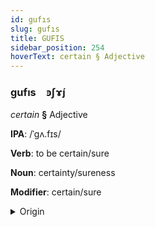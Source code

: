 ```yaml
---
id: gufıs
slug: gufıs
title: GUFIS
sidebar_position: 254
hoverText: certain § Adjective
---
```


### gufıs&emsp;<span kind="abugida">ꜿʃɤ́ȷ</span>

*certain* **§** Adjective

**IPA**: /ˈgʌ.fɪs/

**Verb**: to be certain/sure

**Noun**: certainty/sureness

**Modifier**: certain/sure

<details>
    <summary>Origin</summary>
    German gewiss /ɡəˈvɪs/<br/>
    <em>Germanic Language Family</em>
</details>